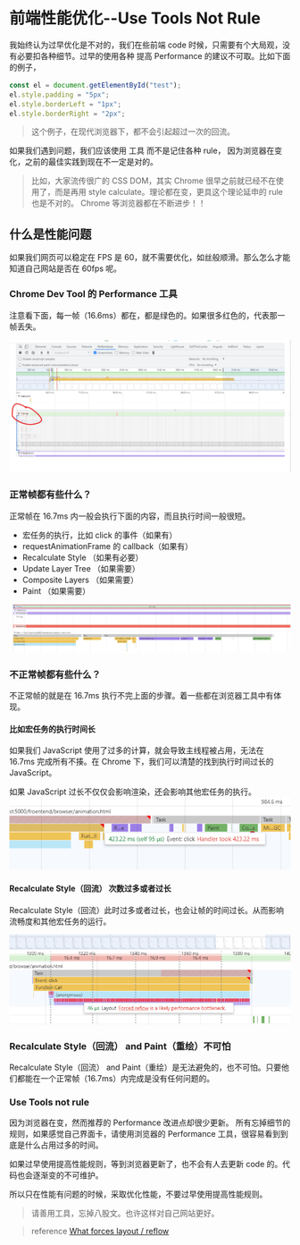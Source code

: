 # 前端性能优化--Use Tools Not Rule

我始终认为过早优化是不对的，我们在些前端 code 时候，只需要有个大局观，没有必要扣各种细节。过早的使用各种 提高 Performance 的建议不可取。比如下面的例子，

```javascript
const el = document.getElementById("test");
el.style.padding = "5px";
el.style.borderLeft = "1px";
el.style.borderRight = "2px";
```

> 这个例子，在现代浏览器下，都不会引起超过一次的回流。

如果我们遇到问题，我们应该使用 工具 而不是记住各种 rule， 因为浏览器在变化，之前的最佳实践到现在不一定是对的。

> 比如，大家流传很广的 CSS DOM，其实 Chrome 很早之前就已经不在使用了，而是再用 style calculate。理论都在变，更具这个理论延申的 rule 也是不对的。
> Chrome 等浏览器都在不断进步！！

## 什么是性能问题

如果我们网页可以稳定在 FPS 是 60，就不需要优化，如丝般顺滑。那么怎么才能知道自己网站是否在 60fps 呢。

### Chrome Dev Tool 的 Performance 工具

注意看下面，每一帧（16.6ms）都在，都是绿色的。如果很多红色的，代表那一帧丢失。

![FPS](./frame.png)

### 正常帧都有些什么？

正常帧在 16.7ms 内一般会执行下面的内容，而且执行时间一般很短。

- 宏任务的执行，比如 click 的事件（如果有）
- requestAnimationFrame 的 callback（如果有）
- Recalculate Style （如果有必要）
- Update Layer Tree （如果需要）
- Composite Layers （如果需要）
- Paint （如果需要）

![frame2](./frame2.png)

### 不正常帧都有些什么？

不正常帧的就是在 16.7ms 执行不完上面的步骤。着一些都在浏览器工具中有体现。

#### 比如宏任务的执行时间长

如果我们 JavaScript 使用了过多的计算，就会导致主线程被占用，无法在 16.7ms 完成所有不揍。在 Chrome 下，我们可以清楚的找到执行时间过长的 JavaScript。

如果 JavaScript 过长不仅仅会影响渲染，还会影响其他宏任务的执行。
![frame3](./frame3.png)

#### Recalculate Style（回流） 次数过多或者过长

Recalculate Style（回流）此时过多或者过长，也会让帧的时间过长。从而影响流畅度和其他宏任务的运行。

![frame4](./frame4.png)

### Recalculate Style（回流） and Paint（重绘）不可怕

Recalculate Style（回流） and Paint（重绘）是无法避免的，也不可怕。只要他们都能在一个正常帧（16.7ms）内完成是没有任何问题的。

### Use Tools not rule

因为浏览器在变，然而推荐的 Performance 改进点却很少更新。
所有忘掉细节的规则，如果感觉自己界面卡，请使用浏览器的 Performance 工具，很容易看到到底是什么占用过多的时间。

如果过早使用提高性能规则，等到浏览器更新了，也不会有人去更新 code 的。代码也会逐渐变的不可维护。

所以只在性能有问题的时候，采取优化性能，不要过早使用提高性能规则。

> 请善用工具，忘掉八股文。也许这样对自己网站更好。

> reference
> [What forces layout / reflow](https://gist.github.com/paulirish/5d52fb081b3570c81e3a)
